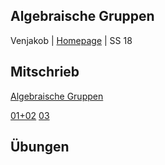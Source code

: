 ## Algebraische Gruppen
Venjakob | [Homepage](https://www.mathi.uni-heidelberg.de/~mfuetterer/2017w/AlgGrup/) | SS 18

## Mitschrieb
[Algebraische Gruppen](https://github.com/tholzschuh/uni-files/raw/master/alggrp/alggrp.pdf)

[01+02](https://github.com/tholzschuh/uni-files/raw/master/alggrp/lec0102.pdf)     [03](https://github.com/tholzschuh/uni-files/raw/master/alggrp/lec03.pdf)
## Übungen
